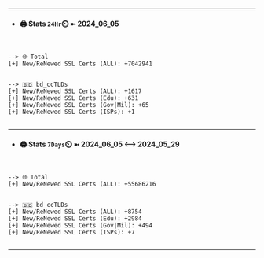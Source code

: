 

---
- #### 🖨️ **Stats** `24Hr`⏲️ ➼ 2024_06_05
```console


--> 🌐 Total
[+] New/ReNewed SSL Certs (ALL): +7042941


--> 🇧🇩 bd_ccTLDs
[+] New/ReNewed SSL Certs (ALL): +1617
[+] New/ReNewed SSL Certs (Edu): +631
[+] New/ReNewed SSL Certs (Gov|Mil): +65
[+] New/ReNewed SSL Certs (ISPs): +1


```

---
- #### 🖨️ **Stats** `7Days`⏲️ ➼ 2024_06_05 <--> 2024_05_29
```console


--> 🌐 Total
[+] New/ReNewed SSL Certs (ALL): +55686216


--> 🇧🇩 bd_ccTLDs
[+] New/ReNewed SSL Certs (ALL): +8754
[+] New/ReNewed SSL Certs (Edu): +2984
[+] New/ReNewed SSL Certs (Gov|Mil): +494
[+] New/ReNewed SSL Certs (ISPs): +7


```

---

